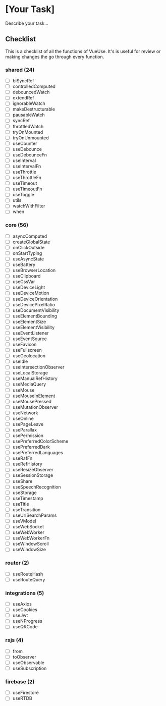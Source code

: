 # [Your Task]

Describe your task...

## Checklist 

This is a checklist of all the functions of VueUse. It's is useful for review or making changes the go through every function.

<!--LIST_STARTS-->

### shared (24)
  - [ ] biSyncRef
  - [ ] controlledComputed
  - [ ] debouncedWatch
  - [ ] extendRef
  - [ ] ignorableWatch
  - [ ] makeDestructurable
  - [ ] pausableWatch
  - [ ] syncRef
  - [ ] throttledWatch
  - [ ] tryOnMounted
  - [ ] tryOnUnmounted
  - [ ] useCounter
  - [ ] useDebounce
  - [ ] useDebounceFn
  - [ ] useInterval
  - [ ] useIntervalFn
  - [ ] useThrottle
  - [ ] useThrottleFn
  - [ ] useTimeout
  - [ ] useTimeoutFn
  - [ ] useToggle
  - [ ] utils
  - [ ] watchWithFilter
  - [ ] when

### core (56)
  - [ ] asyncComputed
  - [ ] createGlobalState
  - [ ] onClickOutside
  - [ ] onStartTyping
  - [ ] useAsyncState
  - [ ] useBattery
  - [ ] useBrowserLocation
  - [ ] useClipboard
  - [ ] useCssVar
  - [ ] useDeviceLight
  - [ ] useDeviceMotion
  - [ ] useDeviceOrientation
  - [ ] useDevicePixelRatio
  - [ ] useDocumentVisibility
  - [ ] useElementBounding
  - [ ] useElementSize
  - [ ] useElementVisibility
  - [ ] useEventListener
  - [ ] useEventSource
  - [ ] useFavicon
  - [ ] useFullscreen
  - [ ] useGeolocation
  - [ ] useIdle
  - [ ] useIntersectionObserver
  - [ ] useLocalStorage
  - [ ] useManualRefHistory
  - [ ] useMediaQuery
  - [ ] useMouse
  - [ ] useMouseInElement
  - [ ] useMousePressed
  - [ ] useMutationObserver
  - [ ] useNetwork
  - [ ] useOnline
  - [ ] usePageLeave
  - [ ] useParallax
  - [ ] usePermission
  - [ ] usePreferredColorScheme
  - [ ] usePreferredDark
  - [ ] usePreferredLanguages
  - [ ] useRafFn
  - [ ] useRefHistory
  - [ ] useResizeObserver
  - [ ] useSessionStorage
  - [ ] useShare
  - [ ] useSpeechRecognition
  - [ ] useStorage
  - [ ] useTimestamp
  - [ ] useTitle
  - [ ] useTransition
  - [ ] useUrlSearchParams
  - [ ] useVModel
  - [ ] useWebSocket
  - [ ] useWebWorker
  - [ ] useWebWorkerFn
  - [ ] useWindowScroll
  - [ ] useWindowSize

### router (2)
  - [ ] useRouteHash
  - [ ] useRouteQuery

### integrations (5)
  - [ ] useAxios
  - [ ] useCookies
  - [ ] useJwt
  - [ ] useNProgress
  - [ ] useQRCode

### rxjs (4)
  - [ ] from
  - [ ] toObserver
  - [ ] useObservable
  - [ ] useSubscription

### firebase (2)
  - [ ] useFirestore
  - [ ] useRTDB

<!--LIST_ENDS-->
